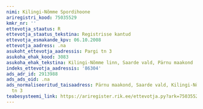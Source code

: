 ```yaml
---
nimi: Kilingi-Nõmme Spordihoone
ariregistri_kood: 75035529
kmkr_nr: ''
ettevotja_staatus: R
ettevotja_staatus_tekstina: Registrisse kantud
ettevotja_esmakande_kpv: 06.10.2008
ettevotja_aadress: .na
asukoht_ettevotja_aadressis: Pargi tn 3
asukoha_ehak_kood: 3083
asukoha_ehak_tekstina: Kilingi-Nõmme linn, Saarde vald, Pärnu maakond
indeks_ettevotja_aadressis: '86304'
ads_adr_id: 2913988
ads_ads_oid: .na
ads_normaliseeritud_taisaadress: Pärnu maakond, Saarde vald, Kilingi-Nõmme linn, Pargi
  tn 3
teabesysteemi_link: https://ariregister.rik.ee/ettevotja.py?ark=75035529&ref=rekvisiidid
---
```

